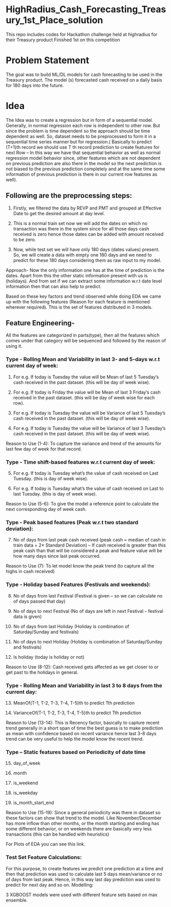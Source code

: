 # HighRadius_Cash_Forecasting_Treasury_1st_Place_solution
This repo includes codes for Hackathon challenge held at highradius for their Treasury product Finished 1st on this competition

# Problem Statement

The goal was to build ML/DL models for cash forecasting to be used in the Treasury product. The model (s) forecasted cash received on a daily basis for 180 days into the future.

# Idea

The Idea was to create a regression but in form of a sequential model. Generally, in normal regression each row is independent to other row. But since the problem is time dependent so the approach should be time dependent as well. So, dataset needs to be preprocessed to form it in a sequential time series manner but for regression.( Basically to predict (T+1)th  record we should use T th record prediction to create features for next Row – In this way we have that sequential behavior as well as normal regression model behavior since, other features which are not dependent on previous prediction are also there in the model so the next prediction is not biased to the previous prediction completely and at the same time some information of previous prediction is there in our current row features as well).
## Following are the preprocessing steps:

1.	Firstly, we filtered the data by REVP and PMT and grouped at Effective Date to get the desired amount at day level. 

2.	This is a normal train set now we will add the dates on which no transaction was there in the system since for all those days cash received is zero hence those dates can be added with amount received to be zero. 

3.	Now, while test set we will have only 180 days (dates values) present. So, we will create a data with empty one 180 days and we need to predict for these 180 days considering them as raw input to my model.

Approach-
Now the only information one has at the time of prediction is the dates. Apart from this the other static information present with us is (holidays). And from set if we can extract some information w.r.t date level information then that can also help to predict.

Based on these key factors and trend observed while doing EDA we came up with the following features (Reason for each feature is mentioned wherever required). This is the set of features distributed in 3 models.

## Feature Engineering-

All the features are categorized in parts(type), then all the features which comes under that category will be sequenced and followed by the reason of using it. 

### Type - Rolling Mean and Variability in last 3- and 5-days w.r.t current day of week:

1.	For e.g. If today is Tuesday the value will be Mean of last 5 Tuesday’s cash received in the past dataset. (this will be day of week wise).

2.	For e.g. If today is Friday the value will be Mean of last 3 Friday’s cash received in the past dataset. (this will be day of week wise for each row).

3.	For e.g. If today is Tuesday the value will be Variance of last 5 Tuesday’s cash received in the past dataset. (this will be day of week wise).

4.	For e.g. If today is Tuesday the value will be Variance of last 3 Tuesday’s cash received in the past dataset. (this will be day of week wise).

Reason to Use (1-4): To capture the variance and trend of the amounts for last few day of week for that record.

### Type - Time shift-based features w.r.t current day of week:

5.	For e.g. If today is Tuesday what’s the value of cash received on Last Tuesday. (this is  day of week wise).

6.	For e.g. If today is Tuesday what’s the value of cash received on Last to last Tuesday. (this is day of week wise).

Reason to Use (5-6): To give the model a reference point to calculate the next corresponding day of week cash.

### Type - Peak based features (Peak w.r.t two standard deviation):

7.	No of days from last peak cash received (peak cash = median of cash in train data + 2* Standard Deviation) – If cash received is greater than this peak cash than that will be considered a peak and feature value will be how many days since last peak occurred.

Reason to Use (7): To let model know the peak trend (to capture all the highs in cash received)

### Type - Holiday based Features (Festivals and weekends):

8.	No of days from last Festival (Festival is given – so we can calculate no of days passed that day)

9.	No of days to next Festival (No of days are left in next Festival – festival data is given)

10.	No of days from last Holiday (Holiday is combination of Saturday/Sunday and festivals)

11.	No of days to next Holiday (Holiday is combination of Saturday/Sunday and festivals)

12.	Is holiday (today is holiday or not)

Reason to Use (8-12): Cash received gets affected as we get closer to or get past to the holidays in general.

### Type - Rolling Mean and Variability in last 3 to 8 days from the current day:

13.	MeanOf(T-1, T-2, T-3, T-4, T-5)th to predict Tth prediction

14.	VarianceOf(T-1, T-2, T-3, T-4, T-5)th to predict Tth prediction

Reason to Use (13-14): This is Recency factor, basically to capture recent trend generally in a short span of time the best guess is to make prediction as mean with confidence based on recent variance hence last 3-8 days trend can be very useful to help the model know the recent trend.

### Type – Static features based on Periodicity of date time

15.	day_of_week

16.	month

17.	is_weekend

18.	is_weekday

19.	is_month_start_end

Reason to Use (15-19): Since a general periodicity was there in dataset so these factors can show that trend to the model. Like November/December has more inflow than other months, or the month starting and ending has some different behavior, or on weekends there are basically very less transactions (this can be handled with heuristics)

For Plots of EDA you can see this link.

### Test Set Feature Calculations:

For this purpose, to create features we predict one prediction at a time and then that prediction was used to calculate last 5 days mean/variance or no of days from last peak. Hence, in this way last day prediction was used to predict for next day and so on.
Modelling:

3 XGBOOST models were used with different feature sets based on max ensemble.
